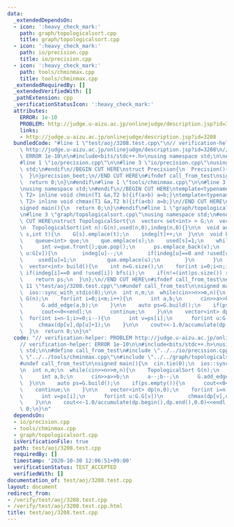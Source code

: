 ```yaml
---
data:
  _extendedDependsOn:
  - icon: ':heavy_check_mark:'
    path: graph/topologicalsort.cpp
    title: graph/topologicalsort.cpp
  - icon: ':heavy_check_mark:'
    path: io/precision.cpp
    title: io/precision.cpp
  - icon: ':heavy_check_mark:'
    path: tools/chminmax.cpp
    title: tools/chminmax.cpp
  _extendedRequiredBy: []
  _extendedVerifiedWith: []
  _pathExtension: cpp
  _verificationStatusIcon: ':heavy_check_mark:'
  attributes:
    ERROR: 1e-10
    PROBLEM: http://judge.u-aizu.ac.jp/onlinejudge/description.jsp?id=3208
    links:
    - http://judge.u-aizu.ac.jp/onlinejudge/description.jsp?id=3208
  bundledCode: "#line 1 \"test/aoj/3208.test.cpp\"\n// verification-helper: PROBLEM\
    \ http://judge.u-aizu.ac.jp/onlinejudge/description.jsp?id=3208\n// verification-helper:\
    \ ERROR 1e-10\n\n#include<bits/stdc++.h>\nusing namespace std;\n\n#define call_from_test\n\
    #line 1 \"io/precision.cpp\"\n\n#line 3 \"io/precision.cpp\"\nusing namespace\
    \ std;\n#endif\n//BEGIN CUT HERE\nstruct Precision{\n  Precision(){\n    cout<<fixed<<setprecision(12);\n\
    \  }\n}precision_beet;\n//END CUT HERE\n#ifndef call_from_test\nsigned main(){\n\
    \  return 0;\n}\n#endif\n#line 1 \"tools/chminmax.cpp\"\n\n#line 3 \"tools/chminmax.cpp\"\
    \nusing namespace std;\n#endif\n//BEGIN CUT HERE\ntemplate<typename T1,typename\
    \ T2> inline void chmin(T1 &a,T2 b){if(a>b) a=b;}\ntemplate<typename T1,typename\
    \ T2> inline void chmax(T1 &a,T2 b){if(a<b) a=b;}\n//END CUT HERE\n#ifndef call_from_test\n\
    signed main(){\n  return 0;\n}\n#endif\n#line 1 \"graph/topologicalsort.cpp\"\n\
    \n#line 3 \"graph/topologicalsort.cpp\"\nusing namespace std;\n#endif\n//BEGIN\
    \ CUT HERE\nstruct TopologicalSort{\n  vector< set<int> > G;\n  vector<int> used,indeg,ps;\n\
    \n  TopologicalSort(int n):G(n),used(n,0),indeg(n,0){}\n\n  void add_edge(int\
    \ s,int t){\n    G[s].emplace(t);\n    indeg[t]++;\n  }\n\n  void bfs(int s){\n\
    \    queue<int> que;\n    que.emplace(s);\n    used[s]=1;\n    while(!que.empty()){\n\
    \      int v=que.front();que.pop();\n      ps.emplace_back(v);\n      for(int\
    \ u:G[v]){\n        indeg[u]--;\n        if(indeg[u]==0 and !used[u]){\n     \
    \     used[u]=1;\n          que.emplace(u);\n        }\n      }\n    }\n  }\n\n\
    \  vector<int> build(){\n    int n=G.size();\n    for(int i=0;i<n;i++)\n     \
    \ if(indeg[i]==0 and !used[i]) bfs(i);\n    if(n!=(int)ps.size()) return {};\n\
    \    return ps;\n  }\n};\n//END CUT HERE\n#ifndef call_from_test\n#endif\n#line\
    \ 11 \"test/aoj/3208.test.cpp\"\n#undef call_from_test\n\nsigned main(){\n  cin.tie(0);\n\
    \  ios::sync_with_stdio(0);\n\n  int n,m;\n  while(cin>>n>>m,n){\n    TopologicalSort\
    \ G(n);\n    for(int i=0;i<m;i++){\n      int a,b;\n      cin>>a>>b;\n      a--;b--;\n\
    \      G.add_edge(a,b);\n    }\n\n    auto ps=G.build();\n    if(ps.empty()){\n\
    \      cout<<0<<endl;\n      continue;\n    }\n\n    vector<int> dp(n,0);\n  \
    \  for(int i=n-1;i>=0;i--){\n      int v=ps[i];\n      for(int u:G.G[v])\n   \
    \     chmax(dp[v],dp[u]+1);\n    }\n\n    cout<<-1.0/accumulate(dp.begin(),dp.end(),0.0)<<endl;\n\
    \  }\n  return 0;\n}\n"
  code: "// verification-helper: PROBLEM http://judge.u-aizu.ac.jp/onlinejudge/description.jsp?id=3208\n\
    // verification-helper: ERROR 1e-10\n\n#include<bits/stdc++.h>\nusing namespace\
    \ std;\n\n#define call_from_test\n#include \"../../io/precision.cpp\"\n#include\
    \ \"../../tools/chminmax.cpp\"\n#include \"../../graph/topologicalsort.cpp\"\n\
    #undef call_from_test\n\nsigned main(){\n  cin.tie(0);\n  ios::sync_with_stdio(0);\n\
    \n  int n,m;\n  while(cin>>n>>m,n){\n    TopologicalSort G(n);\n    for(int i=0;i<m;i++){\n\
    \      int a,b;\n      cin>>a>>b;\n      a--;b--;\n      G.add_edge(a,b);\n  \
    \  }\n\n    auto ps=G.build();\n    if(ps.empty()){\n      cout<<0<<endl;\n  \
    \    continue;\n    }\n\n    vector<int> dp(n,0);\n    for(int i=n-1;i>=0;i--){\n\
    \      int v=ps[i];\n      for(int u:G.G[v])\n        chmax(dp[v],dp[u]+1);\n\
    \    }\n\n    cout<<-1.0/accumulate(dp.begin(),dp.end(),0.0)<<endl;\n  }\n  return\
    \ 0;\n}\n"
  dependsOn:
  - io/precision.cpp
  - tools/chminmax.cpp
  - graph/topologicalsort.cpp
  isVerificationFile: true
  path: test/aoj/3208.test.cpp
  requiredBy: []
  timestamp: '2020-10-30 12:06:51+09:00'
  verificationStatus: TEST_ACCEPTED
  verifiedWith: []
documentation_of: test/aoj/3208.test.cpp
layout: document
redirect_from:
- /verify/test/aoj/3208.test.cpp
- /verify/test/aoj/3208.test.cpp.html
title: test/aoj/3208.test.cpp
---
```

